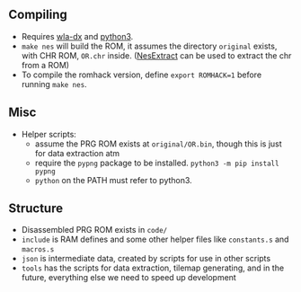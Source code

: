 ## Compiling
* Requires [wla-dx](https://github.com/vhelin/wla-dx) and [python3](https://www.python.org/).
* `make nes` will build the ROM, it assumes the directory `original` exists, with CHR ROM, `OR.chr` inside. ([NesExtract](https://github.com/X-death25/Nes-Extract) can be used to extract the chr from a ROM)
* To compile the romhack version, define `export ROMHACK=1` before running `make nes`.

## Misc
* Helper scripts:
    * assume the PRG ROM exists at `original/OR.bin`, though this is just for data extraction atm
    * require the `pypng` package to be installed. `python3 -m pip install pypng`
    * `python` on the PATH must refer to python3.

## Structure
* Disassembled PRG ROM exists in `code/`
* `include` is RAM defines and some other helper files like `constants.s` and `macros.s`
* `json` is intermediate data, created by scripts for use in other scripts
* `tools` has the scripts for data extraction, tilemap generating, and in the future, everything else we need to speed up development
